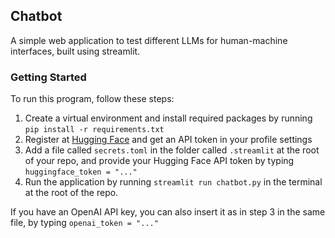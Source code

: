 ## Chatbot
A simple web application to test different LLMs for human-machine interfaces, built using streamlit.

### Getting Started

To run this program, follow these steps:
<ol>
  <li> Create a virtual environment and install required 
    packages by running <code>pip install -r requirements.txt</code>
  </li>
  <li> Register at <a href="https://huggingface.co">Hugging Face</a> and get an API token in your profile settings </li>
  <li> Add a file called <code>secrets.toml</code> in the folder called <code>.streamlit</code> at the root of your repo, and provide your Hugging Face API token by typing <code>huggingface_token = "..."</code>
  <li> Run the application by running <code>streamlit run chatbot.py</code> in the terminal at the root of the repo. </li> 
</ol>

If you have an OpenAI API key, you can also insert it as in step 3 in the same file, by typing <code>openai_token = "..."</code>